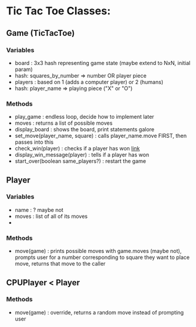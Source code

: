 Tic Tac Toe Classes:
====================
## Game (TicTacToe)
### Variables
* board : 3x3 hash representing game state (maybe extend to NxN, initial param)
 * hash: squares_by_number => number OR player piece
* players : based on 1 (adds a computer player) or 2 (humans)
 * hash: player_name => playing piece ("X" or "O")

### Methods
* play_game : endless loop, decide how to implement later
* moves : returns a list of possible moves
* display_board : shows the board, print statements galore
* set_move(player_name, square) : calls player_name.move FIRST, then passes into this
* check_win(player) : checks if a player has won [link](https://stackoverflow.com/questions/1056316/algorithm-for-determining-tic-tac-toe-game-over?rq=1)
* display_win_message(player) : tells if a player has won
* start_over(boolean same_players?) : restart the game

## Player
### Variables
* name : ? maybe not
* moves : list of all of its moves
*

### Methods
* move(game) : prints possible moves with game.moves (maybe not), prompts user for a number corresponding to square they want to place move, returns that move to the caller

## CPUPlayer < Player
### Methods
* move(game) : override, returns a random move instead of prompting user

